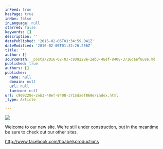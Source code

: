 ```yaml
---
inFeed: true
hasPage: true
inNav: false
inLanguage: null
starred: false
keywords: []
description: ''
datePublished: '2016-02-06T01:34:59.041Z'
dateModified: '2016-02-06T01:32:26.256Z'
title: ''
author: []
sourcePath: _posts/2016-02-03-c909228e-2eb3-48ef-8408-3716daef868e.md
published: true
authors: []
publisher:
  name: null
  domain: null
  url: null
  favicon: null
url: c909228e-2eb3-48ef-8408-3716daef868e/index.html
_type: Article

---
```

![](https://the-grid-user-content.s3-us-west-2.amazonaws.com/9c1e0138-480d-4ed9-8989-7513711750b9.jpg)

Welcome to our new site.  We're still under construction, but in the meantime be sure to check out our other sites.

http://www.facebook.com/hbabelsproductions